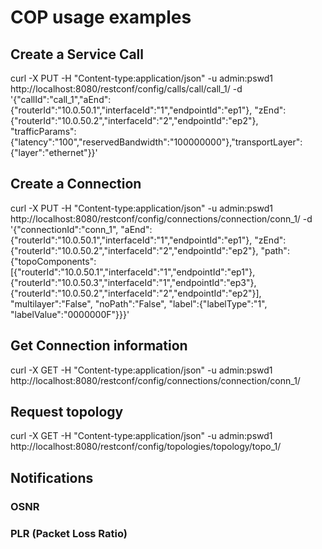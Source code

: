 # COP usage examples

## Create a Service Call

curl -X PUT -H "Content-type:application/json" -u admin:pswd1 http://localhost:8080/restconf/config/calls/call/call_1/ -d '{"callId":"call_1","aEnd":{"routerId":"10.0.50.1","interfaceId":"1","endpointId":"ep1"}, "zEnd":{"routerId":"10.0.50.2","interfaceId":"2","endpointId":"ep2"}, "trafficParams":{"latency":"100","reservedBandwidth":"100000000"},"transportLayer":{"layer":"ethernet"}}'

## Create a Connection
curl -X PUT -H "Content-type:application/json" -u admin:pswd1 http://localhost:8080/restconf/config/connections/connection/conn_1/ -d '{"connectionId":"conn_1", "aEnd":{"routerId":"10.0.50.1","interfaceId":"1","endpointId":"ep1"}, "zEnd":{"routerId":"10.0.50.2","interfaceId":"2","endpointId":"ep2"}, "path":{"topoComponents":[{"routerId":"10.0.50.1","interfaceId":"1","endpointId":"ep1"}, {"routerId":"10.0.50.3","interfaceId":"1","endpointId":"ep3"},{"routerId":"10.0.50.2","interfaceId":"2","endpointId":"ep2"}], "multilayer":"False", "noPath":"False", "label":{"labelType":"1", "labelValue":"0000000F"}}}'

## Get Connection information

curl -X GET -H "Content-type:application/json" -u admin:pswd1 http://localhost:8080/restconf/config/connections/connection/conn_1/

## Request topology

curl -X GET -H "Content-type:application/json" -u admin:pswd1 http://localhost:8080/restconf/config/topologies/topology/topo_1/

## Notifications

### OSNR

### PLR (Packet Loss Ratio)
